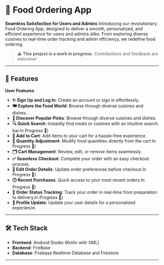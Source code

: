 # 🍔 Food Ordering App

**Seamless Satisfaction for Users and Admins**
Introducing our revolutionary Food Ordering App, designed to deliver a smooth, personalized, and efficient experience for users and admins alike. From exploring diverse cuisines to real-time order tracking and admin efficiency, we redefine food ordering.

> ⚠ **This project is a work in progress.** Contributions and feedback are welcome!  

---

## 🚀 Features  
**User Features**
- **✨ Sign Up and Log In**: Create an account or sign in effortlessly.
- **🍽 Explore the Food World**:  Browse through diverse cuisines and dishes..
- **🌟 Discover Popular Picks**:  Browse through diverse cuisines and dishes.  
- **🔍 Quick Search**: Instantly find meals or cuisines with an intuitive search bar.In Progress 🚧)
- **🛒 Add to Cart**: Add items to your cart for a hassle-free experience.
- **🔄 Quantity Adjustment**:  Modify food quantities directly from the cart.In Progress 🚧)
- **🗂 Cart Management**:  Review, edit, or remove items seamlessly.
- **✅ Seamless Checkout**:  Complete your order with an easy checkout process.
- **📝 Edit Order Details**: Update order preferences before checkout.In Progress 🚧)
- **🕒 Recent Purchases**:  Quick access to your most recent orders.In Progress 🚧)
- **🚚 Order Status Tracking**: Track your order in real-time from preparation to delivery.In Progress 🚧)
- **🔧 Profile Update**: Update your user details for a personalized experience.

---

## 🛠️ Tech Stack  

- **Frontend**: Android Studio (Kotlin with XML)  
- **Backend**: FireBase
- **Database**: Firebase Realtime Database and Firestore 
 
---


